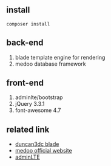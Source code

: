 ## install
```shell
composer install
```

## back-end
  1. blade template engine for rendering
  2. medoo database framework
  
## front-end
  1. adminlte/bootstrap 
  2. jQuery 3.3.1
  3. font-awesome 4.7

## related link
*	[duncan3dc blade](https://github.com/duncan3dc/blade)
*	[medoo official website](https://medoo.in/)
*	[adminLTE](https://adminlte.io/themes/AdminLTE/index2.html)

